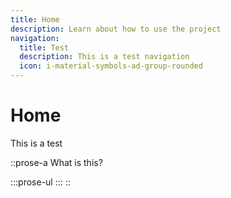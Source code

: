 ```yaml
---
title: Home
description: Learn about how to use the project
navigation:
  title: Test
  description: This is a test navigation
  icon: i-material-symbols-ad-group-rounded
---
```


# Home

This is a test

::prose-a
What is this?

  :::prose-ul
  :::
::
